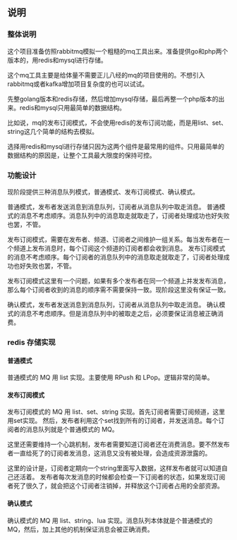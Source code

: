 ## 说明

### 整体说明

这个项目准备仿照rabbitmq模拟一个粗糙的mq工具出来。准备提供go和php两个版本的，用redis和mysql进行存储。

这个mq工具主要是给体量不需要正儿八经的mq的项目使用的。不想引入rabbitmq或者kafka增加项目复杂度的也可以试试。

先整golang版本和redis存储，然后增加mysql存储，最后再整一个php版本的出来。redis和mysql只用最简单的数据结构。

比如说，mq的发布订阅模式，不会使用redis的发布订阅功能，而是用list、set、string这几个简单的结构去模拟。

选择用redis和mysql进行存储只因为这两个组件是最常用的组件。只用最简单的数据结构的原因是，让整个工具最大限度的保持可控。

### 功能设计

现阶段提供三种消息队列模式，普通模式、发布订阅模式、确认模式。

普通模式，发布者发送消息到消息队列，订阅者从消息队列中取走消息。
普通模式的消息不考虑顺序。消息队列中的消息取走就取走了，订阅者处理成功也好失败也罢，不管。

发布订阅模式，需要在发布者、频道、订阅者之间维护一组关系。每当发布者在一个频道上发布消息时，每个订阅这个频道的订阅者都会收到消息。
发布订阅模式的消息不考虑顺序。每个订阅者的消息队列中的消息取走就取走了，订阅者处理成功也好失败也罢，不管。

发布订阅模式这里有一个问题，如果有多个发布者在同一个频道上并发发布消息，那么每个订阅者收到的消息的顺序需不需要保持一致。现阶段这里没有保证一致。

确认模式，发布者发送消息到消息队列，订阅者从消息队列中取走消息。
确认模式的消息不考虑顺序。但是消息队列中的被取走之后，必须要保证消息被正确消费。

### redis 存储实现

#### 普通模式

普通模式的 MQ 用 list 实现。主要使用 RPush 和 LPop。逻辑非常的简单。

#### 发布订阅模式

发布订阅模式的 MQ 用 list、set、string 实现。首先订阅者需要订阅频道，这里用set实现。
然后，发布者利用这个set找到所有的订阅者，并发送消息。每个订阅者的消息队列就是个普通模式的 MQ。

这里还需要维持一个心跳机制，发布者需要知道订阅者还在消费消息。要不然发布者一直给死了的订阅者发消息，这消息又没有被处理，会造成资源泄露的。

这里的设计是，订阅者定期向一个string里面写入数据，这样发布者就可以知道自己还活着。
发布者每次发消息的时候都会检查一下订阅者的状态，如果发现订阅者死了很久了，就会把这个订阅者注销掉，并释放这个订阅者占用的全部资源。

#### 确认模式

确认模式的 MQ 用 list、string、lua 实现。消息队列本体就是个普通模式的 MQ，然后，加上其他的机制保证消息会被正确消费。
